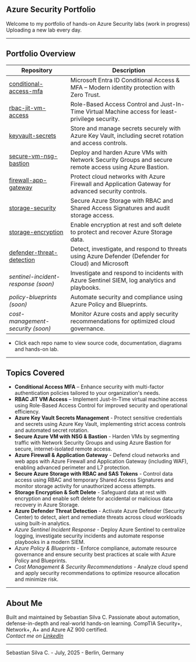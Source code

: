 ## Azure Security Portfolio

Welcome to my portfolio of hands-on Azure Security labs (work in progress) Uploading a new lab every day.

---

## Portfolio Overview

| Repository                                                                                           | Description                                                                                               |
|------------------------------------------------------------------------------------------------------|-----------------------------------------------------------------------------------------------------------|
| [conditional-access-mfa](https://github.com/Azure-Security-Portfolio/conditional-access-mfa)         | Microsoft Entra ID Conditional Access & MFA – Modern identity protection with Zero Trust.                 |
| [rbac-jit-vm-access](https://github.com/Azure-Security-Portfolio/rbac-jit-vm-access)                 | Role-Based Access Control and Just-In-Time Virtual Machine access for least-privilege security.           |
| [keyvault-secrets](https://github.com/Azure-Security-Portfolio/keyvault-secrets)                     | Store and manage secrets securely with Azure Key Vault, including secret rotation and access controls.    |
| [secure-vm-nsg-bastion](https://github.com/Azure-Security-Portfolio/secure-vm-nsg-bastion)           | Deploy and harden Azure VMs with Network Security Groups and secure remote access using Azure Bastion.    |
| [firewall-app-gateway](https://github.com/Azure-Security-Portfolio/firewall-app-gateway)             | Protect cloud networks with Azure Firewall and Application Gateway for advanced security controls.        |
| [storage-security](https://github.com/Azure-Security-Portfolio/storage-security)                     | Secure Azure Storage with RBAC and Shared Access Signatures and audit storage access.                     |
| [storage-encryption](https://github.com/Azure-Security-Portfolio/storage-encryption)                 | Enable encryption at rest and soft delete to protect and recover Azure Storage data.                      |
| [defender-threat-detection](https://github.com/Azure-Security-Portfolio/defender-threat-detection)   | Detect, investigate, and respond to threats using Azure Defender (Defender for Cloud) and Microsoft       | |                                                                                                       Sentinel SIEM, with automated alerts, recommendations and playbooks.                                       |
| *sentinel-incident-response (soon)*                                                                  | Investigate and respond to incidents with Azure Sentinel SIEM, log analytics and playbooks.               |
| *policy-blueprints (soon)*                                                                           | Automate security and compliance using Azure Policy and Blueprints.                                       |
| *cost-management-security (soon)*                                                                    | Monitor Azure costs and apply security recommendations for optimized cloud governance.                    |

* Click each repo name to view source code, documentation, diagrams and hands-on lab.

---

## Topics Covered

- **Conditional Access MFA** – Enhance security with multi-factor authentication policies tailored to your organization's needs.
- **RBAC JIT VM Access** – Implement Just-In-Time virtual machine access using Role-Based Access Control for improved security and operational efficiency.
- **Azure Key Vault Secrets Management** - Protect sensitive credentials and secrets using Azure Key Vault, implementing strict access controls and automated secret rotation.
- **Secure Azure VM with NSG & Bastion** - Harden VMs by segmenting traffic with Network Security Groups and using Azure Bastion for secure, internet-isolated remote access.
- **Azure Firewall & Application Gateway** - Defend cloud networks and web apps with Azure Firewall and Application Gateway (including WAF), enabling advanced perimeter and L7 protection.
- **Secure Azure Storage with RBAC and SAS Tokens** - Control data access using RBAC and temporary Shared Access Signatures and monitor storage activity for unauthorized access attempts.
- **Storage Encryption & Soft Delete** - Safeguard data at rest with encryption and enable soft delete for accidental or malicious data recovery in Azure Storage.
- **Azure Defender Threat Detection** - Activate Azure Defender (Security Center) to detect, alert and remediate threats across cloud workloads using built-in analytics.
- *Azure Sentinel Incident Response* - Deploy Azure Sentinel to centralize logging, investigate security incidents and automate response playbooks in a modern SIEM.
- *Azure Policy & Blueprints* - Enforce compliance, automate resource governance and ensure security best practices at scale with Azure Policy and Blueprints.
- *Cost Management & Security Recommendations* - Analyze cloud spend and apply security recommendations to optimize resource allocation and minimize risk.

---

## About Me

Built and maintained by Sebastian Silva C. Passionate about automation, defense-in-depth and real-world hands-on learning. 
CompTIA Security+, Network+, A+ and Azure AZ 900 certified.   
*Contact me on [LinkedIn](https://www.linkedin.com/in/sebastiansilc)*

---

Sebastian Silva C. - July, 2025 - Berlin, Germany
